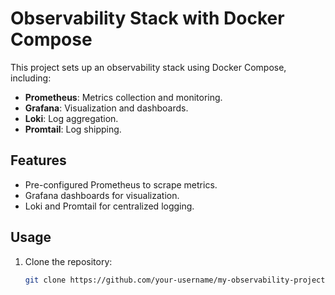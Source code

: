 # Observability Stack with Docker Compose

This project sets up an observability stack using Docker Compose, including:
- **Prometheus**: Metrics collection and monitoring.
- **Grafana**: Visualization and dashboards.
- **Loki**: Log aggregation.
- **Promtail**: Log shipping.

## Features
- Pre-configured Prometheus to scrape metrics.
- Grafana dashboards for visualization.
- Loki and Promtail for centralized logging.

## Usage
1. Clone the repository:
   ```bash
   git clone https://github.com/your-username/my-observability-project.git
